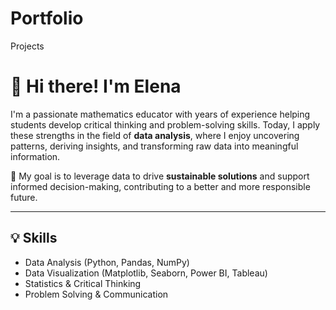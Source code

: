 # Portfolio
Projects
# 👋 Hi there! I'm Elena

I'm a passionate mathematics educator with years of experience helping students develop critical thinking and problem-solving skills. Today, I apply these strengths in the field of **data analysis**, where I enjoy uncovering patterns, deriving insights, and transforming raw data into meaningful information.

🎯 My goal is to leverage data to drive **sustainable solutions** and support informed decision-making, contributing to a better and more responsible future.

---

## 💡 Skills

- Data Analysis (Python, Pandas, NumPy)
- Data Visualization (Matplotlib, Seaborn, Power BI, Tableau)
- Statistics & Critical Thinking
- Problem Solving & Communication
